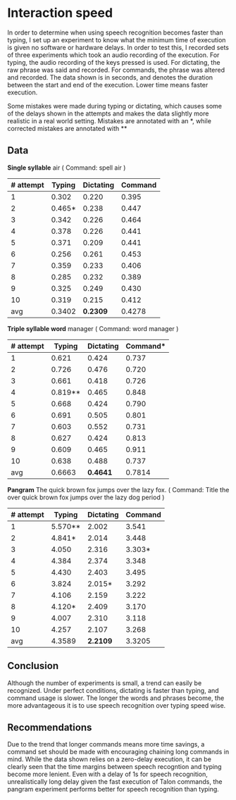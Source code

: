 # Interaction speed

In order to determine when using speech recognition becomes faster than typing, I set up an experiment to know what the minimum time of execution is given no software or hardware delays. In order to test this, I recorded sets of three experiments which took an audio recording of the execution. For typing, the audio recording of the keys pressed is used. For dictating, the raw phrase was said and recorded. For commands, the phrase was altered and recorded. The data shown is in seconds, and denotes the duration between the start and end of the execution. Lower time means faster execution.

Some mistakes were made during typing or dictating, which causes some of the delays shown in the attempts and makes the data slightly more realistic in a real world setting.
Mistakes are annotated with an *, while corrected mistakes are annotated with **

## Data

**Single syllable**
air
( Command: spell air )

|# attempt|Typing|Dictating|Command|
|---|---|---|---|
|1|0.302|0.220|0.395|
|2|0.465*|0.238|0.447|
|3|0.342|0.226|0.464|
|4|0.378|0.226|0.441|
|5|0.371|0.209|0.441|
|6|0.256|0.261|0.453|
|7|0.359|0.233|0.406|
|8|0.285|0.232|0.389|
|9|0.325|0.249|0.430|
|10|0.319|0.215|0.412|
|avg|0.3402|**0.2309**|0.4278|

**Triple syllable word**
manager
( Command: word manager )

|# attempt|Typing|Dictating|Command*|
|---|---|---|---|
|1|0.621|0.424|0.737|
|2|0.726|0.476|0.720|
|3|0.661|0.418|0.726|
|4|0.819**|0.465|0.848|
|5|0.668|0.424|0.790|
|6|0.691|0.505|0.801|
|7|0.603|0.552|0.731|
|8|0.627|0.424|0.813|
|9|0.609|0.465|0.911|
|10|0.638|0.488|0.737|
|avg|0.6663|**0.4641**|0.7814|

**Pangram**
The quick brown fox jumps over the lazy fox.
( Command: Title the over quick brown fox jumps over the lazy dog period )

|# attempt|Typing|Dictating|Command|
|---|---|---|---|
|1|5.570**|2.002|3.541|
|2|4.841*|2.014|3.448|
|3|4.050|2.316|3.303*|
|4|4.384|2.374|3.348|
|5|4.430|2.403|3.495|
|6|3.824|2.015*|3.292|
|7|4.106|2.159|3.222|
|8|4.120*|2.409|3.170|
|9|4.007|2.310|3.118|
|10|4.257|2.107|3.268|
|avg|4.3589|**2.2109**|3.3205|

## Conclusion

Although the number of experiments is small, a trend can easily be recognized.
Under perfect conditions, dictating is faster than typing, and command usage is slower.
The longer the words and phrases become, the more advantageous it is to use speech recognition over typing speed wise.

## Recommendations

Due to the trend that longer commands means more time savings, a command set should be made with encouraging chaining long commands in mind. While the data shown relies on a zero-delay execution, it can be clearly seen that the time margins between speech recogntion and typing become more lenient. Even with a delay of 1s for speech recognition, unrealistically long delay given the fast execution of Talon commands, the pangram experiment performs better for speech recognition than typing.